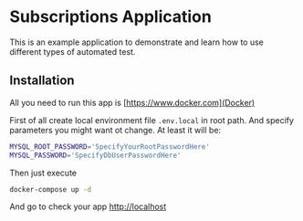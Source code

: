 Subscriptions Application
========================

This is an example application to demonstrate and learn how to use different types of automated test.

Installation
--------------

All you need to run this app is [https://www.docker.com](Docker)

First of all create local environment file `.env.local` in root path. And specify parameters you might want ot change.
At least it will be:

```bash
MYSQL_ROOT_PASSWORD='SpecifyYourRootPasswordHere'
MYSQL_PASSWORD='SpecifyDbUserPasswordHere'
```

Then just execute

```bash
docker-compose up -d
```

And go to check your app [http://localhost](http://localhost)